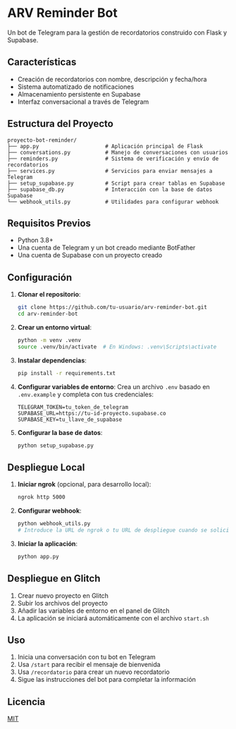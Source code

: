 # ARV Reminder Bot

Un bot de Telegram para la gestión de recordatorios construido con Flask y Supabase.

## Características

- Creación de recordatorios con nombre, descripción y fecha/hora
- Sistema automatizado de notificaciones
- Almacenamiento persistente en Supabase
- Interfaz conversacional a través de Telegram

## Estructura del Proyecto

```
proyecto-bot-reminder/
├── app.py                     # Aplicación principal de Flask
├── conversations.py           # Manejo de conversaciones con usuarios
├── reminders.py               # Sistema de verificación y envío de recordatorios
├── services.py                # Servicios para enviar mensajes a Telegram
├── setup_supabase.py          # Script para crear tablas en Supabase
├── supabase_db.py             # Interacción con la base de datos Supabase
└── webhook_utils.py           # Utilidades para configurar webhook
```

## Requisitos Previos

- Python 3.8+
- Una cuenta de Telegram y un bot creado mediante BotFather
- Una cuenta de Supabase con un proyecto creado

## Configuración

1. **Clonar el repositorio**:
   ```bash
   git clone https://github.com/tu-usuario/arv-reminder-bot.git
   cd arv-reminder-bot
   ```

2. **Crear un entorno virtual**:
   ```bash
   python -m venv .venv
   source .venv/bin/activate  # En Windows: .venv\Scripts\activate
   ```

3. **Instalar dependencias**:
   ```bash
   pip install -r requirements.txt
   ```

4. **Configurar variables de entorno**:
   Crea un archivo `.env` basado en `.env.example` y completa con tus credenciales:
   ```
   TELEGRAM_TOKEN=tu_token_de_telegram
   SUPABASE_URL=https://tu-id-proyecto.supabase.co
   SUPABASE_KEY=tu_llave_de_supabase
   ```

5. **Configurar la base de datos**:
   ```bash
   python setup_supabase.py
   ```

## Despliegue Local

1. **Iniciar ngrok** (opcional, para desarrollo local):
   ```bash
   ngrok http 5000
   ```

2. **Configurar webhook**:
   ```bash
   python webhook_utils.py
   # Introduce la URL de ngrok o tu URL de despliegue cuando se solicite
   ```

3. **Iniciar la aplicación**:
   ```bash
   python app.py
   ```

## Despliegue en Glitch

1. Crear nuevo proyecto en Glitch
2. Subir los archivos del proyecto
3. Añadir las variables de entorno en el panel de Glitch
4. La aplicación se iniciará automáticamente con el archivo `start.sh`

## Uso

1. Inicia una conversación con tu bot en Telegram
2. Usa `/start` para recibir el mensaje de bienvenida
3. Usa `/recordatorio` para crear un nuevo recordatorio
4. Sigue las instrucciones del bot para completar la información

## Licencia

[MIT](LICENSE)